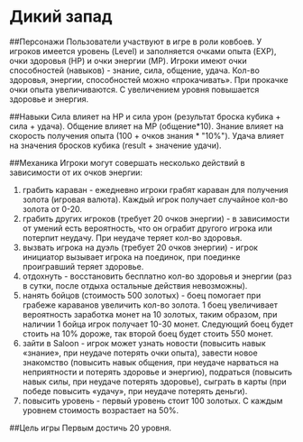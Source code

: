 # Дикий запад

##Персонажи
Пользователи участвуют в игре в роли ковбоев. У игроков имеется уровень (Level) и заполняется очками опыта (EXP), 
очки здоровья (HP) и очки энергии (MP). Игроки имеют очки способностей (навыков) - знание, сила, общение, удача. 
Кол-во здоровья, энергии, способностей можно «прокачивать». При прокачке очки опыта увеличиваются. 
С увеличением уровня повышается здоровье и энергия. 

##Навыки
Сила влияет на HP и сила урон (результат броска кубика + сила + удача).
Общение влияет на МР (общение*10). 
Знание влияет на скорость получения опыта (100 + очков знания * "10%").
Удача влияет на значения бросков кубика (result + значение удачи).



##Механика
Игроки могут совершать несколько действий в зависимости от их очков энергии: 
1) грабить караван - ежедневно игроки грабят караван для получения золота (игровая валюта). 
Каждый игрок получает случайное кол-во золота от 0-20. 
2) грабить других игроков (требует 20 очков энергии) - в зависимости от умений есть вероятность, 
что он ограбит другого игрока или потерпит неудачу. При неудаче теряет кол-во здоровья.  
3) вызвать игрока на дуэль (требует 20 очков энергии) - игрок инициатор вызывает игрока на поединок, 
при поединке проигравший теряет здоровье.  
4) отдохнуть -  восстановить бесплатно кол-во здоровья и энергии (раз в сутки, 
после отдыха остальные действия невозможны).  
5) нанять бойцов (стоимость 500 золотых) - боец помогает при грабеже караванов увеличить кол-во золота. 
1 боец увеличивает вероятность заработка монет на 10 золотых, 
таким образом, при наличии 1 бойца игрок получает 10-30 монет. Следующий боец будет стоить на 10% дороже, 
так второй боец будет стоить 550 монет.  
6) зайти в Saloon - игрок может узнать новости (повысить навык «знание», при неудаче потерять очки опыта), 
завести новое знакомство (повысить навык общения, при неудаче нарваться на неприятности и потерять здоровье и энергию), 
подраться (повысить навык силы, при неудаче потерять здоровье), сыграть в карты (при победе повысить «удачу», 
при неудаче потерять деньги).   
7) повысить уровень - первый уровень стоит 100 золотых. С каждым уровнем стоимость возрастает на 50%. 

##Цель игры
Первым достичь 20 уровня.  
